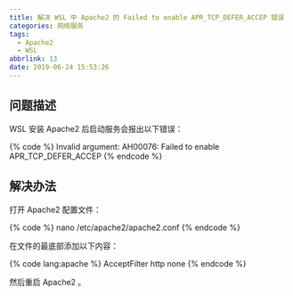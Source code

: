 ```yaml
---
title: 解决 WSL 中 Apache2 的 Failed to enable APR_TCP_DEFER_ACCEP 错误
categories: 网络服务
tags:
  - Apache2
  - WSL
abbrlink: 13
date: 2019-06-24 15:53:26
---
```

## 问题描述

WSL 安装 Apache2 后启动服务会报出以下错误：

{% code %}
Invalid argument: AH00076: Failed to enable APR_TCP_DEFER_ACCEP
{% endcode %}

## 解决办法

打开 Apache2 配置文件：

{% code %}
nano /etc/apache2/apache2.conf
{% endcode %}

在文件的最底部添加以下内容：

{% code lang:apache %}
AcceptFilter http none
{% endcode %}

然后重启 Apache2 。
